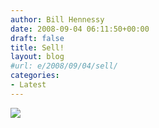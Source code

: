 ```yaml
---
author: Bill Hennessy
date: 2008-09-04 06:11:50+00:00
draft: false
title: Sell!
layout: blog
#url: e/2008/09/04/sell/
categories:
- Latest
---
```


![](https://www.intrade.com/jsp/intrade/common/images/contractImages/obama.jpg)

